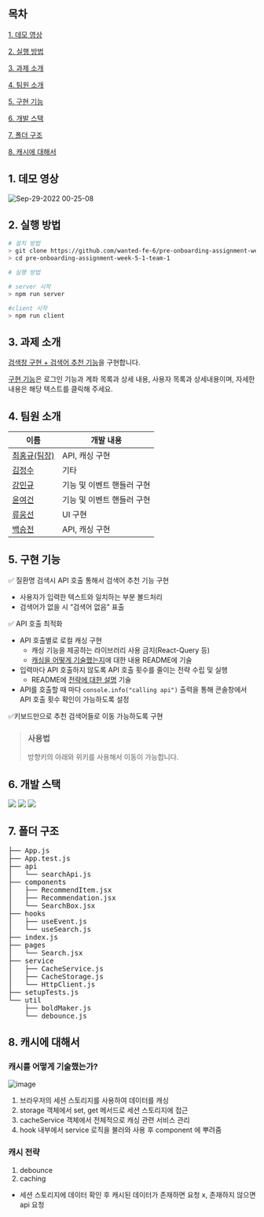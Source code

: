 ## 목차

[1. 데모 영상](#1-데모-영상)

[2. 실행 방법](#2-실행-방법)

[3. 과제 소개](#3-과제-소개)

[4. 팀원 소개](#4-팀원-소개)

[5. 구현 기능](#5-구현-기능)

[6. 개발 스택](#6-개발-스택)

[7. 폴더 구조](#7-폴더-구조)

[8. 캐시에 대해서](#8-캐시에-대해서)

## 1. 데모 영상
![Sep-29-2022 00-25-08](https://user-images.githubusercontent.com/85447054/192820340-e8ccd8cd-2cd3-43b1-82f0-e7f0fbe7e52e.gif)

## 2. 실행 방법

```bash
# 설치 방법
> git clone https://github.com/wanted-fe-6/pre-onboarding-assignment-week-5-1-team-1.git
> cd pre-onboarding-assignment-week-5-1-team-1

# 실행 방법

# server 시작 
> npm run server

#client 시작
> npm run client
```

## 3. 과제 소개

[검색창 구현 + 검색어 추천 기능](https://younuk.notion.site/ab401d7f6b684ff3a199dce1cf312bae)을 구현합니다.

[구현 기능](#5-구현-기능)은 로그인 기능과 계좌 목록과 상세 내용, 사용자 목록과 상세내용이며, 자세한 내용은 해당 텍스트를 클릭해 주세요.

## 4. 팀원 소개

| 이름                                          | 개발 내용                  |
| --------------------------------------------- | -------------------------- |
| [최홍규(팀장)](https://github.com/gomgun-lab) | API, 캐싱 구현             |
| [김정수](https://github.com/sunpl13)          | 기타                       |
| [강민규](https://github.com/kagrin97)         | 기능 및 이벤트 핸들러 구현 |
| [윤여건](https://github.com/kunnyCode)        | 기능 및 이벤트 핸들러 구현 |
| [류웅선](https://github.com/unsnruu)          | UI 구현                    |
| [백승전](https://github.com/BaikSeungJeon)    | API, 캐싱 구현             |

## 5. 구현 기능

✅ 질환명 검색시 API 호출 통해서 검색어 추천 기능 구현

- 사용자가 입력한 텍스트와 일치하는 부분 볼드처리
- 검색어가 없을 시 “검색어 없음” 표출

✅ API 호출 최적화

- API 호출별로 로컬 캐싱 구현
  - 캐싱 기능을 제공하는 라이브러리 사용 금지(React-Query 등)
  - [캐싱을 어떻게 기술했는지](#캐시를-어떻게-기술했는가)에 대한 내용 README에 기술
- 입력마다 API 호출하지 않도록 API 호출 횟수를 줄이는 전략 수립 및 실행
  - README에 [전략에 대한 설명](#캐시-전략) 기술
- API를 호출할 때 마다 `console.info("calling api")` 출력을 통해 콘솔창에서 API 호출 횟수 확인이 가능하도록 설정

✅키보드만으로 추천 검색어들로 이동 가능하도록 구현

> ### 사용법
>
> 방향키의 아래와 위키를 사용해서 이동이 가능합니다.

## 6. 개발 스택

<div>
<img src="https://img.shields.io/badge/React-61DAFB?style=for-the-badge&logo=react&logoColor=white"/>
<img src="https://img.shields.io/badge/JavaScript-F7DF1E?style=for-the-badge&logo=javascript&logoColor=white"/>
<img src="https://img.shields.io/badge/styled components-DB7093?style=for-the-badge&logo=styledcomponents&logoColor=white"/>

</div>
  
## 7. 폴더 구조
<pre>
├── App.js
├── App.test.js
├── api
│   └── searchApi.js
├── components
│   ├── RecommendItem.jsx
│   ├── Recommendation.jsx
│   └── SearchBox.jsx
├── hooks
│   ├── useEvent.js
│   └── useSearch.js
├── index.js
├── pages
│   └── Search.jsx
├── service
│   ├── CacheService.js
│   ├── CacheStorage.js
│   └── HttpClient.js
├── setupTests.js
└── util
    ├── boldMaker.js
    └── debounce.js
</pre>

## 8. 캐시에 대해서

### 캐시를 어떻게 기술했는가?

![image](https://user-images.githubusercontent.com/64501757/192818448-6a7754f3-c3ae-4381-af5f-412f11892661.png)

1. 브라우저의 세션 스토리지를 사용하여 데이터를 캐싱
2. storage 객체에서 set, get 메서드로 세션 스토리지에 접근
3. cacheService 객체에서 전체적으로 캐싱 관련 서비스 관리
4. hook 내부에서 service 로직을 불러와 사용 후 component 에 뿌려줌

### 캐시 전략

1. debounce
2. caching
- 세션 스토리지에 데이터 확인 후 캐시된 데이터가 존재하면 요청 x, 존재하지 않으면 api 요청

